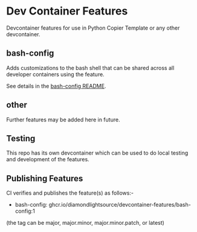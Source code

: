 # Dev Container Features

Devcontainer features for use in Python Copier Template or any other devcontainer.

## bash-config

Adds customizations to the bash shell that can be shared across all developer containers using the feature.

See details in the [bash-config README](.devcontainer/features/bash-config/README.md).

## other

Further features may be added here in future.

## Testing

This repo has its own devcontainer which can be used to do local testing and development of the features.

## Publishing Features

CI verifies and publishes the feature(s) as follows:-

- bash-config: ghcr.io/diamondlightsource/devcontainer-features/bash-config:1

(the tag can be major, major.minor, major.minor.patch, or latest)
